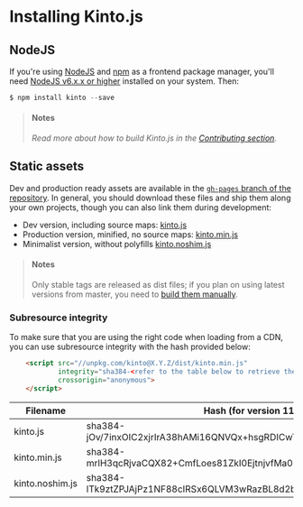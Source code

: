 # Installing Kinto.js

## NodeJS

If you're using [NodeJS](https://nodejs.org) and [npm](https://www.npmjs.com/) as a frontend package manager, you'll need [NodeJS v6.x.x or higher](https://nodejs.org/download/) installed on your system. Then:

```js
$ npm install kinto --save
```

> #### Notes
>
> *Read more about how to build Kinto.js in the [Contributing section](contributing.md).*

## Static assets

Dev and production ready assets are available in the [`gh-pages` branch of the repository](https://github.com/Kinto/kinto.js/tree/gh-pages). In general, you should download these files and ship them along your own projects, though you can also link them during development:

- Dev version, including source maps: [kinto.js](http://unpkg.com/kinto/dist/kinto.js)
- Production version, minified, no source maps: [kinto.min.js](http://unpkg.com/kinto/dist/kinto.min.js)
- Minimalist version, without polyfills [kinto.noshim.js](http://unpkg.com/kinto/dist/kinto.noshim.js)

> #### Notes
>
> Only stable tags are released as dist files; if you plan on using latest versions from master, you need to [build them manually](contributing.md#generating-dist-files).


### Subresource integrity

To make sure that you are using the right code when loading from a CDN, you can use subresource
integrity with the hash provided below:

```html
    <script src="//unpkg.com/kinto@X.Y.Z/dist/kinto.min.js"
            integrity="sha384-<refer to the table below to retrieve the proper hash>"
            crossorigin="anonymous">
    </script>
```

| Filename                | Hash (for version 11.1.2)                                               |
|-------------------------|-------------------------------------------------------------------------|
| kinto.js                | sha384-jOv/7inxOIC2xjrIrA38hAMi16QNVQx+hsgRDICwTLfBZVLjxNvGW5jDqrgZynff |
| kinto.min.js            | sha384-mrlH3qcRjvaCQX82+CmfLoes81ZkI0EjtnjvfMa09htVjnqQPPyKJmKHf7HogUxE |
| kinto.noshim.js         | sha384-lTk9ztZPJAjPz1NF88cIRSx6QLVM3wRazBL8d2b/Mq4zcPqzTY5qSOZNTdIjBnYX |
